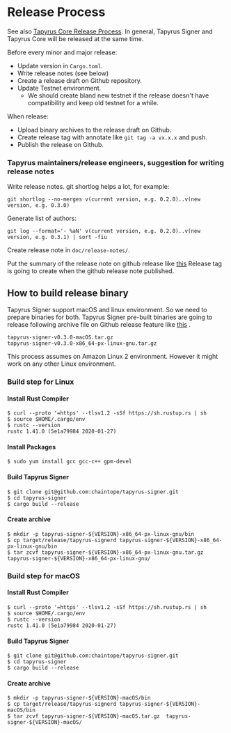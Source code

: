Release Process
===============

See also [Tapyrus Core Release Process](https://github.com/chaintope/tapyrus-core/blob/master/doc/release-process.md). In general, Tapyrus Signer and Tapyrus Core will be released at the same 
time.

Before every minor and major release:

* Update version in `Cargo.toml`.
* Write release notes (see below)
* Create a release draft on Github repository.
* Update Testnet environment. 
     * We should create bland new testnet if the release doesn't have compatibility and keep old testnet for a while.

When release:

* Upload binary archives to the release draft on Github.
* Create release tag with annotate like `git tag -a vx.x.x` and push.
* Publish the release on Github.

### Tapyrus maintainers/release engineers, suggestion for writing release notes

Write release notes. git shortlog helps a lot, for example:

    git shortlog --no-merges v(current version, e.g. 0.2.0)..v(new version, e.g. 0.3.0)

Generate list of authors:

    git log --format='- %aN' v(current version, e.g. 0.2.0)..v(new version, e.g. 0.3.1) | sort -fiu

Create release note in `doc/release-notes/`.

Put the summary of the release note on github release like [this](https://github.com/chaintope/tapyrus-signer/releases/tag/v0.3.0)
Release tag is going to create when the github release note published.

## How to build release binary

Tapyrus Signer support macOS and linux environment. So we need to prepare binaries for both. Tapyrus Signer pre-built binaries are going to release following archive file on Github release feature like [this](https://github.com/chaintope/tapyrus-signer/releases/tag/v0.3.0) . 

```
tapyrus-signer-v0.3.0-macOS.tar.gz
tapyrus-signer-v0.3.0-x86_64-px-linux-gnu.tar.gz
```

This process assumes on Amazon Linux 2 environment. However it might work on any other Linux environment.

### Build step for Linux

#### Install Rust Compiler

```
$ curl --proto '=https' --tlsv1.2 -sSf https://sh.rustup.rs | sh
$ source $HOME/.cargo/env
$ rustc --version
rustc 1.41.0 (5e1a79984 2020-01-27)
```

#### Install Packages

```$xslt
$ sudo yum install gcc gcc-c++ gpm-devel
```

#### Build Tapyrus Signer

```
$ git clone git@github.com:chaintope/tapyrus-signer.git
$ cd tapyrus-signer
$ cargo build --release
```

#### Create archive

```
$ mkdir -p tapyrus-signer-${VERSION}-x86_64-px-linux-gnu/bin
$ cp target/release/tapyrus-signerd tapyrus-signer-${VERSION}-x86_64-px-linux-gnu/bin
$ tar zcvf tapyrus-signer-${VERSION}-x86_64-px-linux-gnu.tar.gz tapyrus-signer-${VERSION}-x86_64-px-linux-gnu/
```

### Build step for macOS

#### Install Rust Compiler

```
$ curl --proto '=https' --tlsv1.2 -sSf https://sh.rustup.rs | sh
$ source $HOME/.cargo/env
$ rustc --version
rustc 1.41.0 (5e1a79984 2020-01-27)
```

#### Build Tapyrus Signer

```
$ git clone git@github.com:chaintope/tapyrus-signer.git
$ cd tapyrus-signer
$ cargo build --release
```

#### Create archive

```
$ mkdir -p tapyrus-signer-${VERSION}-macOS/bin
$ cp target/release/tapyrus-signerd tapyrus-signer-${VERSION}-macOS/bin
$ tar zcvf tapyrus-signer-${VERSION}-macOS.tar.gz  tapyrus-signer-${VERSION}-macOS/
```

